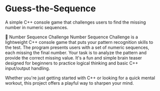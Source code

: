 # Guess-the-Sequence
A simple C++ console game that challenges users to find the missing number in numeric sequences.


🧠 Number Sequence Challenge
Number Sequence Challenge is a lightweight C++ console game that puts your pattern recognition skills to the test. The program presents users with a set of numeric sequences, each missing the final number. Your task is to analyze the pattern and provide the correct missing value. It's a fun and simple brain teaser designed for beginners to practice logical thinking and basic C++ input/output handling.

Whether you're just getting started with C++ or looking for a quick mental workout, this project offers a playful way to sharpen your mind.
